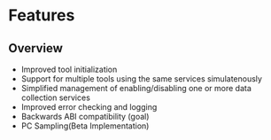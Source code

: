 # Features

## Overview

- Improved tool initialization
- Support for multiple tools using the same services simulatenously
- Simplified management of enabling/disabling one or more data collection services
- Improved error checking and logging
- Backwards ABI compatibility (goal)
- PC Sampling(Beta Implementation)
